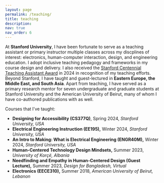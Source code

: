 ```yaml
---
layout: page
permalink: /teaching/
title: teaching
description:
nav: true
nav_order: 6
---
```


At <b>Stanford University</b>, I have been fortunate to serve as a teaching assistant or primary instructor multiple classes across my discplines of interest: electronics, human-computer interaction, design, and engineering education. I adopt inclusive teaching pedagogy and frameworks in my course design and delivery. I also received the [Stanford Centennial Teaching Assistant Award](https://ctl.stanford.edu/centennial-teaching-assistant-awards) in 2024 in recognition of my teaching efforts. Beyond Stanford, I have taught and guest-lectured in <b>Eastern Europe, the Middle East, and South Asia</b>. Apart from teaching, I have served as a primary research mentor for seven undergraduate and graduate students at Stanford University and the American University of Beirut, many of whom I have co-authored publications with as well.

Courses that I've taught:
<ul>
    <li> <b>Designing for Accessibility (CS377Q)</b>, Spring 2024, <em>Stanford University, USA</em> </li>
    <li> <b>Electrical Engineering Instruction (EE195),</b> Winter 2024, <em>Stanford University, USA</em> </li>
    <li> <b>An Intro to Making: What is Electrical Engineering (ENGR40M),</b> Winter 2024, <em>Stanford University, USA</em> </li>
    <li> <b>Human-Centered Technology Design Mindsets,</b> Summer 2023, <em>University of Korçë, Albania</em></li>
    <li> <b>Needfinding and Empathy in Human-Centered Design (Guest Lecture),</b> Summer 2023, <em>Design for Bangladesh, Virtual</em></li>
    <li> <b>Electronics (EECE310),</b> Summer 2018, <em>American University of Beirut, Lebanon</em> </li>
</ul>
